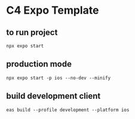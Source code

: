 # C4 Expo Template

## to run project

```
npx expo start
```

## production mode

```
npx expo start -p ios --no-dev --minify
```

## build development client

```
eas build --profile development --platform ios
```
